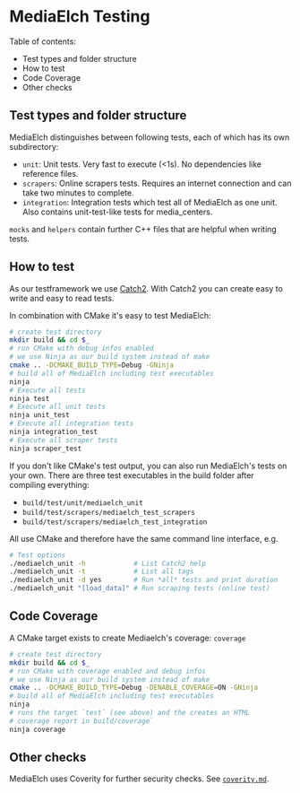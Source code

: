 # MediaElch Testing

Table of contents:

 - Test types and folder structure
 - How to test
 - Code Coverage
 - Other checks


## Test types and folder structure
MediaElch distinguishes between following tests, each of which has its
own subdirectory:

 - `unit`: Unit tests. Very fast to execute (<1s). No dependencies like reference files.
 - `scrapers`: Online scrapers tests. Requires an internet connection and
   can take two minutes to complete. 
 - `integration`: Integration tests which test all of MediaElch as one unit.
    Also contains unit-test-like tests for media_centers.

`mocks` and `helpers` contain further C++ files that are helpful when writing tests.


## How to test
As our testframework we use [Catch2](https://github.com/catchorg/Catch2).
With Catch2 you can create easy to write and easy to read tests.

In combination with CMake it's easy to test MediaElch:

```sh
# create test directory
mkdir build && cd $_
# run CMake with debug infos enabled
# we use Ninja as our build system instead of make
cmake .. -DCMAKE_BUILD_TYPE=Debug -GNinja
# build all of MediaElch including test executables
ninja
# Execute all tests
ninja test
# Execute all unit tests
ninja unit_test
# Execute all integration tests
ninja integration_test
# Execute all scraper tests
ninja scraper_test
```

If you don't like CMake's test output, you can also run MediaElch's tests on your own.
There are three test executables in the build folder after compiling everything:

 - `build/test/unit/mediaelch_unit`
 - `build/test/scrapers/mediaelch_test_scrapers`
 - `build/test/scrapers/mediaelch_test_integration`

All use CMake and therefore have the same command line interface, e.g.

```sh
# Test options
./mediaelch_unit -h            # List Catch2 help
./mediaelch_unit -t            # List all tags
./mediaelch_unit -d yes        # Run *all* tests and print duration
./mediaelch_unit "[load_data]" # Run scraping tests (online test)
```


## Code Coverage

A CMake target exists to create Mediaelch's coverage: `coverage`

```sh
# create test directory
mkdir build && cd $_
# run CMake with coverage enabled and debug infos
# we use Ninja as our build system instead of make
cmake .. -DCMAKE_BUILD_TYPE=Debug -DENABLE_COVERAGE=ON -GNinja
# build all of MediaElch including test executables
ninja
# runs the target `test` (see above) and the creates an HTML
# coverage report in build/coverage`
ninja coverage
```


## Other checks
MediaElch uses Coverity for further security checks.
See [`coverity.md`](../admin/coverity.md).
